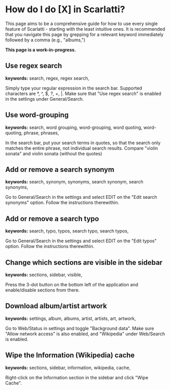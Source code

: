 # How do I do [X] in Scarlatti?

This page aims to be a comprehensive guide for how to use every single feature of Scarlatti - starting with the least intuitive ones. 
It is recommended that you navigate this page by grepping for a relevant keyword immediately followed by a comma (e.g., "albums,")

**This page is a work-in-progress.**

## Use regex search
**keywords:** search, regex, regex search,

Simply type your regular expression in the search bar. Supported characters are *, ^, $, ?, +, |.
Make sure that "Use regex search" is enabled in the settings under General/Search.

## Use word-grouping
**keywords:** search, word grouping, word-grouping, word quoting, word-quoting, phrase, phrases,

In the search bar, put your search terms in quotes, so that the search only matches the entire
phrase, not individual search results. Compare "violin sonata" and violin sonata (without the quotes)

## Add or remove a search synonym
**keywords:** search, synonym, synonyms, search synonym, search synonyms,

Go to General/Search in the settings and select EDIT on the "Edit search synonyms" option.
Follow the instructions therewithin.

## Add or remove a search typo
**keywords:** search, typo, typos, search typo, search typos,

Go to General/Search in the settings and select EDIT on the "Edit typos" option.
Follow the instructions therewithin.

## Change which sections are visible in the sidebar
**keywords:** sections, sidebar, visible,

Press the 3-dot button on the bottom left of the application and enable/disable sections from there.

## Download album/artist artwork
**keywords:** settings, album, albums, artist, artists, art, artwork,

Go to Web/Status in settings and toggle "Background data". Make sure "Allow network access" is also enabled, and "Wikipedia" under Web/Search is enabled.

## Wipe the Information (Wikipedia) cache
**keywords:** sections, sidebar, information, wikipedia, cache,

Right-click on the Information section in the sidebar and click "Wipe Cache".